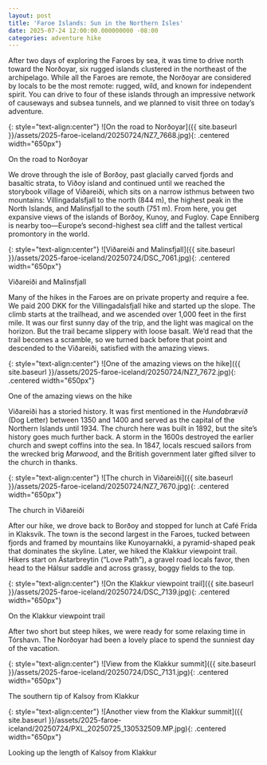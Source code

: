 ```yaml
---
layout: post
title: 'Faroe Islands: Sun in the Northern Isles'
date: 2025-07-24 12:00:00.000000000 -08:00
categories: adventure hike
---
```

<link rel="stylesheet" href="{{ site.baseurl }}/post-styles.css">

After two days of exploring the Faroes by sea, it was time to drive north toward the Norðoyar, six rugged islands clustered in the northeast of the archipelago. While all the Faroes are remote, the Norðoyar are considered by locals to be the most remote: rugged, wild, and known for independent spirit. You can drive to four of these islands through an impressive network of causeways and subsea tunnels, and we planned to visit three on today’s adventure. 

{: style="text-align:center"}
![On the road to Norðoyar]({{ site.baseurl }}/assets/2025-faroe-iceland/20250724/NZ7_7668.jpg){: .centered width="650px"}
<div class="descriptioninline">On the road to Norðoyar</div>

We drove through the isle of  Borðoy, past glacially carved fjords and basaltic strata, to Viðoy island and continued until we reached the storybook village of Viðareiði, which sits on a narrow isthmus between two mountains: Villingadalsfjall to the north (844 m), the highest peak in the North Islands, and Malinsfjall to the south (751 m). From here, you get expansive views of the islands of Borðoy, Kunoy, and Fugloy. Cape Enniberg is nearby too—Europe’s second-highest sea cliff and the tallest vertical promontory in the world. 

{: style="text-align:center"}
![Viðareiði and Malinsfjall]({{ site.baseurl }}/assets/2025-faroe-iceland/20250724/DSC_7061.jpg){: .centered width="650px"}
<div class="descriptioninline">Viðareiði and Malinsfjall</div>

Many of the hikes in the Faroes are on private property and require a fee. We paid 200 DKK for the Villingadalsfjall hike and started up the slope. The climb starts at the trailhead, and we ascended over 1,000 feet in the first mile. It was our first sunny day of the trip, and the light was magical on the horizon. But the trail became slippery with loose basalt. We’d read that the trail becomes a scramble, so we turned back before that point and descended to the Viðareiði, satisfied with the amazing views. 

{: style="text-align:center"}
![One of the amazing views on the hike]({{ site.baseurl }}/assets/2025-faroe-iceland/20250724/NZ7_7672.jpg){: .centered width="650px"}
<div class="descriptioninline">One of the amazing views on the hike</div>

Viðareiði has a storied history. It was first mentioned in the *Hundabrævið* (Dog Letter) between 1350 and 1400 and served as the capital of the Northern Islands until 1934. The church here was built in 1892, but the site’s history goes much further back. A storm in the 1600s destroyed the earlier church and swept coffins into the sea. In 1847, locals rescued sailors from the wrecked brig *Marwood*, and the British government later gifted silver to the church in thanks. 

{: style="text-align:center"}
![The church in Viðareiði]({{ site.baseurl }}/assets/2025-faroe-iceland/20250724/NZ7_7670.jpg){: .centered width="650px"}
<div class="descriptioninline">The church in Viðareiði</div>

After our hike, we drove back to Borðoy and stopped for lunch at Café Frída in Klaksvík. The town is the second largest in the Faroes, tucked between fjords and framed by mountains like Kunoyarnakki, a pyramid-shaped peak that dominates the skyline. Later, we hiked the Klakkur viewpoint trail. Hikers start on Ástarbreytin (“Love Path”), a gravel road locals favor, then head to the Hálsur saddle and across grassy, boggy fields to the top. 

{: style="text-align:center"}
![On the Klakkur viewpoint trail]({{ site.baseurl }}/assets/2025-faroe-iceland/20250724/DSC_7139.jpg){: .centered width="650px"}
<div class="descriptioninline">On the Klakkur viewpoint trail</div>

After two short but steep hikes, we were ready for some relaxing time in Tórshavn. The Norðoyar had been a lovely place to spend the sunniest day of the vacation. 

{: style="text-align:center"}
![View from the Klakkur summit]({{ site.baseurl }}/assets/2025-faroe-iceland/20250724/DSC_7131.jpg){: .centered width="650px"}
<div class="descriptioninline">The southern tip of Kalsoy from Klakkur</div>

{: style="text-align:center"}
![Another view from the Klakkur summit]({{ site.baseurl }}/assets/2025-faroe-iceland/20250724/PXL_20250725_130532509.MP.jpg){: .centered width="650px"}
<div class="descriptioninline">Looking up the length of Kalsoy from Klakkur</div>
